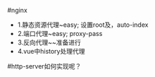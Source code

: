 #nginx
- 1.静态资源代理~easy; 设置root及，auto-index
- 2.端口代理~easy; proxy-pass
- 3.反向代理~~准备进行
- 4.vue中history处理代理

#http-server如何实现呢？
